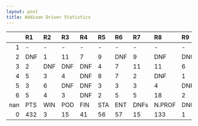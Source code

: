 ```yaml
---
layout: post 
title: Addison Driver Statistics
--- 
```


|     | R1   | R2   | R3   | R4   | R5   | R6   | R7   | R8     | R9   | R10   | R11   | R12   | Points   | Pos   |
|----:|:-----|:-----|:-----|:-----|:-----|:-----|:-----|:-------|:-----|:------|:------|:------|:---------|:------|
|   1 | -    | -    | -    | -    | -    | -    | -    | -      | -    | -     | -     | -     | nan      | nan   |
|   2 | DNF  | 1    | 11   | 7    | 9    | DNF  | 9    | DNF    | DNQ  | 2     | 11    | 9     | nan      | nan   |
|   3 | 2    | DNF  | DNF  | DNF  | 4    | 7    | 11   | 11     | 6    | 2     | 7     | 6     | nan      | nan   |
|   4 | 5    | 3    | 4    | DNF  | 8    | 7    | 2    | DNF    | 1    | DNF   | DNF   | 1     | nan      | nan   |
|   5 | 3    | 6    | DNF  | DNF  | 3    | 3    | 3    | 4      | DNF  | DNF   | 7     | 4     | nan      | nan   |
|   6 | 5    | 4    | 3    | DNF  | 2    | 5    | 5    | 18     | 2    | nan   | nan   | nan   | 0.0      | 50.0  |
| nan | PTS  | WIN  | POD  | FIN  | STA  | ENT  | DNFs | N.PROF | DNQ  | %FIN  | PPR   | BST   | CHA      | RNK   |
|   0 | 432  | 3    | 15   | 41   | 56   | 57   | 15   | 133    | 1    | 73.21 | 7.58  | 1     | 0.0      | 6.0   |